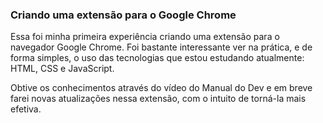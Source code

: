 <h3>Criando uma extensão para o Google Chrome</h3>
<p>Essa foi minha primeira experiência criando uma extensão para o navegador Google Chrome. Foi bastante interessante ver na prática, e de forma simples, o uso das tecnologias que estou estudando atualmente: HTML, CSS e JavaScript. </p>

<p>Obtive os conhecimentos através do vídeo do <a link="https://www.youtube.com/watch?v=pdBtFnheeKE&ab_channel=ManualdoDev"><span>Manual do Dev</span></a> e em breve farei novas atualizações nessa extensão, com o intuito de torná-la mais efetiva.</p>



